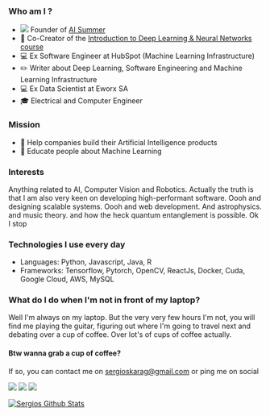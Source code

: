 ### Who am I ?

- <img src="https://theaisummer.com/assets/img/icons/favicon-16x16.png" />  Founder of [AI Summer](https://theaisummer.com/) 
- 📘 Co-Creator of the [Introduction to Deep Learning & Neural Networks course](https://www.educative.io/courses/intro-deep-learning)
- :computer:  Ex Software Engineer at HubSpot (Machine Learning Infrastructure)
- :pencil2: Writer about Deep Learning, Software Engineering and Machine Learning Infrastructure
- :computer: Ex Data Scientist at Eworx SA
- 🎓 Electrical and Computer Engineer


### Mission

- :robot:  Help companies build their Artificial Intelligence products
- :brain:  Educate people about Machine Learning

### Interests

Anything related to AI, Computer Vision and Robotics. Actually the truth is that I am also very keen on developing high-performant software. Oooh and designing scalable systems. Oooh and web development. And astrophysics. and music theory. and how the heck quantum entanglement is possible. Ok I stop

### Technologies I use every day
- Languages: Python, Javascript, Java, R
- Frameworks: Tensorflow, Pytorch, OpenCV, ReactJs, Docker, Cuda, Google Cloud, AWS, MySQL

### What do I do when I'm not in front of my laptop?

Well I'm always on my laptop. But the very very few hours I'm not, you will find me playing the guitar, figuring out where I'm going to travel next and debating over a cup of coffee. Over lot's of cups of coffee actually.

#### Btw wanna grab a cup of coffee?

If so, you can contact me on sergioskarag@gmail.com or ping me on social

[<img src="https://img.shields.io/badge/linkedin-%230077B5.svg?&style=for-the-badge&logo=linkedin&logoColor=white" />](https://www.linkedin.com/in/sergios-karagiannakos/)  [<img src="https://img.shields.io/badge/twitter-%231DA1F2.svg?&style=for-the-badge&logo=twitter&logoColor=white" />](https://twitter.com/karsergios) [<img src="https://img.shields.io/badge/medium-%2312100E.svg?&style=for-the-badge&logo=medium&logoColor=white" />](https://medium.com/@SergiosKar)  
 

[![Sergios Github Stats](https://github-readme-stats.vercel.app/api?username=SergiosKar)](https://github.com/anuraghazra/github-readme-stats)



